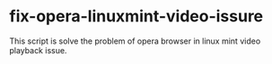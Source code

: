 # fix-opera-linuxmint-video-issure
This script is solve the problem of opera browser in linux mint video playback issue. 
